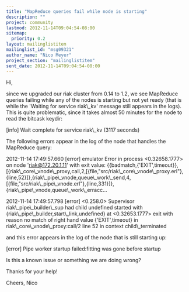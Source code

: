 ```yaml
---
title: "MapReduce queries fail while node is starting"
description: ""
project: community
lastmod: 2012-11-14T09:04:54-08:00
sitemap:
  priority: 0.2
layout: mailinglistitem
mailinglist_id: "msg09321"
author_name: "Nico Meyer"
project_section: "mailinglistitem"
sent_date: 2012-11-14T09:04:54-08:00
---
```


Hi,

since we upgraded our riak cluster from 0.14 to 1.2, we see MapReduce 
queries failing while any of the nodes is starting but not yet ready 
(that is while the 'Waiting for service riak\\_kv' message still appears 
in the logs).
This is quite problematic, since it takes almost 50 minutes for the node 
to read the bitcask keydir:

 [info] Wait complete for service riak\\_kv (3117 seconds)

The following errors appear in the log of the node that handles the 
MapReduce query:


2012-11-14 17:49:57.660 [error] emulator Error in process &lt;0.32658.1777&gt; 
on node 'riak@172.20.1.11' with exit value: 
{{badmatch,{'EXIT',timeout}},[{riak\\_core\\_vnode\\_proxy,call,2,[{file,"src/riak\\_core\\_vnode\\_proxy.erl"},{line,52}]},{riak\\_pipe\\_vnode,queue\\_work\\_send,4,[{file,"src/riak\\_pipe\\_vnode.erl"},{line,331}]},{riak\\_pipe\\_vnode,queue\\_work\\_erracc... 

2012-11-14 17:49:57.798 [error] &lt;0.258.0&gt; Supervisor 
riak\\_pipe\\_builder\\_sup had child undefined started with 
{riak\\_pipe\\_builder,start\\_link,undefined} at &lt;0.32653.1777&gt; exit with 
reason no match of right hand value {'EXIT',timeout} in 
riak\\_core\\_vnode\\_proxy:call/2 line 52 in context child\\_terminated

and this error appears in the log of the node that is still starting up:

[error] Pipe worker startup failed:fitting was gone before startup


Is this a known issue or something we are doing wrong?

Thanks for your help!

Cheers,
Nico
